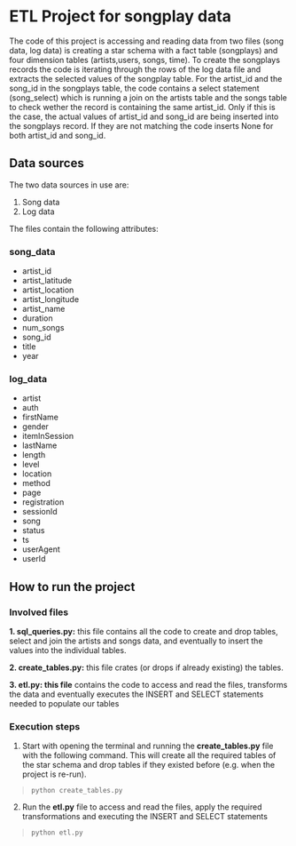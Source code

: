 # ETL Project for songplay data

The code of this project is accessing and reading data from two files (song data, log data) is creating a star schema with a fact table (songplays) and four dimension tables (artists,users, songs, time).
To create the songplays records the code is iterating through the rows of the log data file and extracts the selected values of the songplay table.
For the artist_id and the song_id in the songplays table, the code contains a select statement (song_select) which is running a join on the artists table and the songs table to check wether the record is containing the same artist_id.
Only if this is the case, the actual values of artist_id and song_id are being inserted into the songplays record.
If they are not matching the code inserts None for both artist_id and song_id.

## Data sources

The two data sources in use are:
1. Song data
2. Log data

The files contain the following attributes:

### song_data
- artist_id
- artist_latitude
- artist_location
- artist_longitude
- artist_name
- duration
- num_songs
- song_id
- title
- year

### log_data
- artist
- auth
- firstName
- gender
- itemInSession
- lastName
- length
- level
- location
- method
- page
- registration
- sessionId
- song
- status
- ts
- userAgent
- userId

## How to run the project

### Involved files

**1. sql_queries.py:** this file contains all the code to create and drop tables, select and join the artists and songs data, and eventually to insert the values into the individual tables.

**2. create_tables.py:** this file crates (or drops if already existing) the tables.

**3. etl.py: this file** contains the code to access and read the files, transforms the data and eventually executes the INSERT and SELECT statements needed to populate our tables

### Execution steps

1. Start with opening the terminal and running the **create_tables.py** file with the following command. This will create all the required tables of the star schema and drop tables if they existed before (e.g. when the project is re-run).

> `python create_tables.py`

2. Run the **etl.py** file to access and read the files, apply the required transformations and executing the INSERT and SELECT statements

> `python etl.py`

